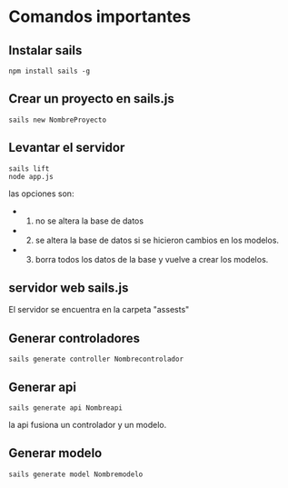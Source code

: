 # Comandos importantes

## Instalar sails

```
npm install sails -g
```

## Crear un proyecto en sails.js

```
sails new NombreProyecto
```
## Levantar el servidor
```
sails lift
node app.js
```
las opciones son:
- 1. no se altera la base de datos
- 2. se altera la base de datos si se hicieron cambios en los modelos.
- 3. borra todos los datos de la base y vuelve a crear los modelos.

## servidor web sails.js
El servidor se encuentra en la carpeta "assests"

## Generar controladores
```
sails generate controller Nombrecontrolador
```
## Generar api
```
sails generate api Nombreapi
```
la api fusiona un controlador y un modelo.

## Generar modelo
```
sails generate model Nombremodelo
```